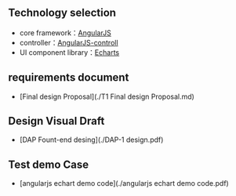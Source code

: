 ## Technology selection
+ core framework：[AngularJS](https://docs.angularjs.org/tutorial)
+ controller：[AngularJS-controll](https://docs.angularjs.org/guide/controller)
+ UI component library：[Echarts](https://echarts.apache.org/en/theme-builder.html)
## requirements document
+ [Final design Proposal](./T1 Final design Proposal.md)
## Design Visual Draft
+ [DAP Fount-end desing](./DAP-1 design.pdf)
## Test demo Case
+ [angularjs echart demo code](./angularjs echart demo code.pdf)

